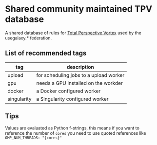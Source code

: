 # Shared community maintained TPV database

A shared database of rules for [Total Perspective Vortex](https://github.com/galaxyproject/total-perspective-vortex) used by the usegalaxy.* federation.


## List of recommended tags

|      tag | description |
|----------|-------------|
|upload   | for scheduling jobs to a upload worker |
|gpu| needs a GPU installed on the workder|
|docker| a Docker configured worker|
|singularity| a Singularity configured worker|

## Tips

Values are evaluated as Python f-strings, this means if you want to reference the number of `cores` you need to use quoted references like `       OMP_NUM_THREADS: "{cores}"`
